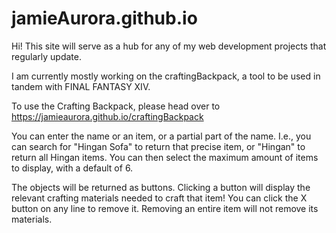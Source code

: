 # jamieAurora.github.io

Hi! This site will serve as a hub for any of my web development projects that regularly update.

I am currently mostly working on the craftingBackpack, a tool to be used in tandem with FINAL FANTASY XIV.

To use the Crafting Backpack, please head over to
https://jamieaurora.github.io/craftingBackpack


You can enter the name or an item, or a partial part of the name. 
I.e., you can search for "Hingan Sofa" to return that precise item, or "Hingan" to return all Hingan items.
You can then select the maximum amount of items to display, with a default of 6.

The objects will be returned as buttons. Clicking a button will display the relevant crafting materials needed to craft that item!
You can click the X button on any line to remove it. Removing an entire item will not remove its materials.
